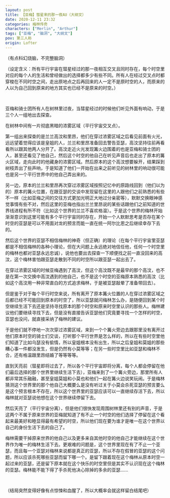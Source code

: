 ```yaml
---
layout: post
title: 【亚梅】彗星来的那一夜AU（大纲文）
date: 2020-12-11 23:32
categories: 梅林传奇
characters: ["Merlin", "Arthur"]
tags: ["亚梅", "脑洞", "大纲文"]
pov: 第三人称
origin: Lofter
---
```


（有点科幻烧脑，不完整脑洞）

（设定含义：所有平行宇宙在彗星经过的那一夜相互交叉且同时存在，每个时空里对应的每个人的生活和曾经做出的选择都多少有些不同。所有人在经过交叉点时都穿梭在不同时空之间，走出原地点之后再回来的人一定不是原时空的人，而原来的人以为自己回到原来的地方其实也已经不是原来的时空。）

<br>

亚梅和骑士团所有人在树林里过夜，当彗星经过的时候他们听见外面有响动，于是三个人一组地出去探查。

在树林中间有一片彻底黑暗的浓雾区域（平行宇宙交叉点）。

第一组出来探查的是兰兰高汶和里昂，他们在穿过浓雾区域之后看见前面有火光，远远望着觉得应该是皇姐的人，兰兰和里昂准备回去警告亚瑟，高汶坚持往前再看看所以跟其他两人分开了。高汶走近火光发现篝火边围着的也是亚梅和骑士团的人，甚至还看见了他自己，然后这个时空的他自己在听见声音后也走出了原本的篝火区域，走向此时的他藏身的浓雾区域。然后原本的这个高汶想要躲开，结果踩到树枝弄出了些声响，于是知道了他们一开始在出来之前听见的树林里的响动很可能也是另一个平行世界中的他自己弄出来的。

另一边，原本的兰兰和里昂再次穿过浓雾区域按照记忆中的原路线回到（他们以为的）原本的篝火位置，在跟亚瑟的交谈中发现留在这里的人跟他们之前熟悉的有些不一样（比如亚梅之间的交往方式更加光明正大地过分亲密等），默默交换眼神感觉事情有些不对，然后这里的亚梅也指出兰兰里昂说的某些话跟他们之前知道的世界线进程有所不符（比如这个世界的兰兰不喜欢格温）。于是这个世界的梅林开始渐渐意识到这里可能有多个平行宇宙同时存在，开始一个人默默思考是否存在某个时空的亚瑟是可以不用面对龙的预言而能一直在统一阿尔比恩之后继续幸存下去的。

然后这个世界的亚瑟不相信梅林的神奇（但正确）的理论（在每个平行宇宙里亚瑟都是不相信梅林的各种小理论，但在大问题上永远绝对地信任他，任何一个时空里的梅林也都对亚瑟永远忠诚），说他也要出去探查一下顺便找之前一直没回来的高汶，这个梅林害怕跟亚瑟走散到不同的时空所以跟亚瑟一起出去了。

在穿过浓雾区域的时候亚梅遇到了高汶，但这个高汶既不是最早的那个高汶，也不是在第一次交换中高汶遇到的他自己，也不是这个时空的亚梅原本熟悉的高汶（比如这个高汶用一种非常直白的方式追求梅林，于是被亚瑟敲晕了准备带回去）。

但是鉴于对于每个平行时空来说，所有离开了原本篝火位置的人在穿过浓雾区域之后都已经不可能回到原本的时空了，所以亚瑟就问梅林怎么办，是随便回到某个时空继续生活下去还是坚持寻找原本的那个时空和原来时空里认识的那些人。梅林建议他们要继续寻找下去，但是没有直接告诉亚瑟他们究竟要寻找一个怎样的时空，亚瑟也没问，就直接采纳了梅林的建议。

于是他们就不停地一次次穿过浓雾区域，来到一个个篝火旁边去跟那里没有离开过他们原本时空的骑士们交谈，打听那个平行世界是怎么样的，所以在有些时空里他们知道了比如乌瑟没有偷情，所以皇姐根本没有出生，所以之后皇姐和莫姐的那些糟心事一件都没发生，但是仍然有小莫等等；在另一些时空里比如亚瑟和梅林不合，还有格温跟里昂结婚了等等等等。

直到天亮前（彗星即将过去了，所以各个平行宇宙即将分离，每个人都会停留在他们最后选择的那个世界里继续生活下去），亚梅来到了一个篝火旁边，那里所有人都非常其乐融融，甚至皇姐莫姐和小莫也和他们一起在篝火边说笑玩闹。于是梅林猜测这个世界里的那个他自己大概要么是没有听过关于小莫会杀死亚瑟的预言要么是这个预言根本不存在，所以这个世界里的亚瑟应该可以一直继续存活下去，所以梅林就对亚瑟说他想在这个世界继续停留下去。

然后天亮了（平行宇宙分离），但是他们很快发现周围树林里还有别的声音，于是这两个不属于原来世界的亚梅就知道了有不止一个时空的他们选择了停留在这个看起来最美好和睦显得最有希望的时空，所以他们现在要为谁才是唯一在这个世界以自己的身份生活下去的自己了。

梅林需要干掉原来世界的他自己以及更多来自其他时空的他自己才能继续在这个世界作为唯一的梅林生活下去。更艰难的问题是，这个世界里现在有了不止一个亚瑟，而且每一个亚瑟对梅林来说都是真正的亚瑟，所以不存在假冒的亚瑟的这个问题，所以应该杀死哪些亚瑟而留下哪一个。是留下跟着现在这个梅林从原本时空一起过来的亚瑟，还是留下原本就在这个快乐的时空里但是其实不认识现在这个梅林的亚瑟。梅林能不能下得了手杀死他决心除掉的多余的亚瑟……

<br>

（结局突然变得好像有点惊悚和血腥了，所以大概率会就这样留白结尾吧）
